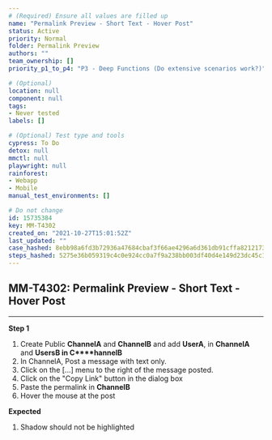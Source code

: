 ```yaml
---
# (Required) Ensure all values are filled up
name: "Permalink Preview - Short Text - Hover Post"
status: Active
priority: Normal
folder: Permalink Preview
authors: ""
team_ownership: []
priority_p1_to_p4: "P3 - Deep Functions (Do extensive scenarios work?)"

# (Optional)
location: null
component: null
tags: 
- Never tested
labels: []

# (Optional) Test type and tools
cypress: To Do
detox: null
mmctl: null
playwright: null
rainforest: 
- Webapp
- Mobile
manual_test_environments: []

# Do not change
id: 15735384
key: MM-T4302
created_on: "2021-10-27T15:01:52Z"
last_updated: ""
case_hashed: 8ebb98a6fd3b72936a47684cbaf3f66ae4296a6d361db91cffa8212173f76f611de67e9bba183d138bb7528d3101c8b6
steps_hashed: 5275e36b059319c4c0e924cc0a7f9a238bb003df40d4e149d23dc45c12442a2569d7c20df9abf2c986b5f8de3c1e8331
---
```


<!-- (Auto-generated) Based on frontmatter's "key" and "name" -->

## MM-T4302: Permalink Preview - Short Text - Hover Post

---

**Step 1**

1. Create Public **ChannelA** and **ChannelB** and add **UserA**, in **ChannelA** and **UsersB in C\*\*\*\*hannelB**
2. In ChannelA, Post a message with text only.
3. Click on the \[...] menu to the right of the message posted.
4. Click on the "Copy Link" button in the dialog box
5. Paste the permalink in **ChannelB**
6. Hover the mouse at the post

**Expected**

1. Shadow should not be highlighted
